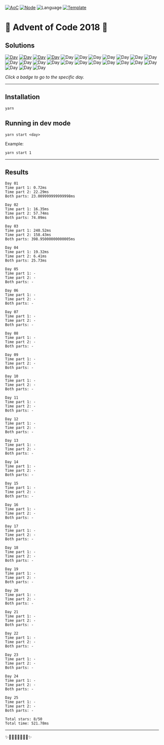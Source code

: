 <!-- Entries between SOLUTIONS and RESULTS tags are auto-generated -->

[![AoC](https://badgen.net/badge/AoC/2018/blue)](https://adventofcode.com/2018)
[![Node](https://badgen.net/badge/Node/v16.0.0+/blue)](https://nodejs.org/en/download/)
![Language](https://badgen.net/badge/Language/TypeScript/blue)
[![Template](https://badgen.net/badge/Template/aocrunner/blue)](https://github.com/caderek/aocrunner)

# 🎄 Advent of Code 2018 🎄

## Solutions

<!--SOLUTIONS-->

[![Day](https://badgen.net/badge/01/%E2%98%85%E2%98%85/green)](src/day01)
[![Day](https://badgen.net/badge/02/%E2%98%85%E2%98%85/green)](src/day02)
[![Day](https://badgen.net/badge/03/%E2%98%85%E2%98%85/green)](src/day03)
[![Day](https://badgen.net/badge/04/%E2%98%85%E2%98%85/green)](src/day04)
![Day](https://badgen.net/badge/05/%E2%98%86%E2%98%86/gray)
![Day](https://badgen.net/badge/06/%E2%98%86%E2%98%86/gray)
![Day](https://badgen.net/badge/07/%E2%98%86%E2%98%86/gray)
![Day](https://badgen.net/badge/08/%E2%98%86%E2%98%86/gray)
![Day](https://badgen.net/badge/09/%E2%98%86%E2%98%86/gray)
![Day](https://badgen.net/badge/10/%E2%98%86%E2%98%86/gray)
![Day](https://badgen.net/badge/11/%E2%98%86%E2%98%86/gray)
![Day](https://badgen.net/badge/12/%E2%98%86%E2%98%86/gray)
![Day](https://badgen.net/badge/13/%E2%98%86%E2%98%86/gray)
![Day](https://badgen.net/badge/14/%E2%98%86%E2%98%86/gray)
![Day](https://badgen.net/badge/15/%E2%98%86%E2%98%86/gray)
![Day](https://badgen.net/badge/16/%E2%98%86%E2%98%86/gray)
![Day](https://badgen.net/badge/17/%E2%98%86%E2%98%86/gray)
![Day](https://badgen.net/badge/18/%E2%98%86%E2%98%86/gray)
![Day](https://badgen.net/badge/19/%E2%98%86%E2%98%86/gray)
![Day](https://badgen.net/badge/20/%E2%98%86%E2%98%86/gray)
![Day](https://badgen.net/badge/21/%E2%98%86%E2%98%86/gray)
![Day](https://badgen.net/badge/22/%E2%98%86%E2%98%86/gray)
![Day](https://badgen.net/badge/23/%E2%98%86%E2%98%86/gray)
![Day](https://badgen.net/badge/24/%E2%98%86%E2%98%86/gray)
![Day](https://badgen.net/badge/25/%E2%98%86%E2%98%86/gray)

<!--/SOLUTIONS-->

_Click a badge to go to the specific day._

---

## Installation

```
yarn
```

## Running in dev mode

```
yarn start <day>
```

Example:

```
yarn start 1
```

---

## Results

<!--RESULTS-->

```
Day 01
Time part 1: 0.72ms
Time part 2: 22.29ms
Both parts: 23.009999999999998ms
```


```
Day 02
Time part 1: 16.35ms
Time part 2: 57.74ms
Both parts: 74.09ms
```


```
Day 03
Time part 1: 240.52ms
Time part 2: 158.43ms
Both parts: 398.95000000000005ms
```


```
Day 04
Time part 1: 19.32ms
Time part 2: 6.41ms
Both parts: 25.73ms
```


```
Day 05
Time part 1: -
Time part 2: -
Both parts: -
```


```
Day 06
Time part 1: -
Time part 2: -
Both parts: -
```


```
Day 07
Time part 1: -
Time part 2: -
Both parts: -
```


```
Day 08
Time part 1: -
Time part 2: -
Both parts: -
```


```
Day 09
Time part 1: -
Time part 2: -
Both parts: -
```


```
Day 10
Time part 1: -
Time part 2: -
Both parts: -
```


```
Day 11
Time part 1: -
Time part 2: -
Both parts: -
```


```
Day 12
Time part 1: -
Time part 2: -
Both parts: -
```


```
Day 13
Time part 1: -
Time part 2: -
Both parts: -
```


```
Day 14
Time part 1: -
Time part 2: -
Both parts: -
```


```
Day 15
Time part 1: -
Time part 2: -
Both parts: -
```


```
Day 16
Time part 1: -
Time part 2: -
Both parts: -
```


```
Day 17
Time part 1: -
Time part 2: -
Both parts: -
```


```
Day 18
Time part 1: -
Time part 2: -
Both parts: -
```


```
Day 19
Time part 1: -
Time part 2: -
Both parts: -
```


```
Day 20
Time part 1: -
Time part 2: -
Both parts: -
```


```
Day 21
Time part 1: -
Time part 2: -
Both parts: -
```


```
Day 22
Time part 1: -
Time part 2: -
Both parts: -
```


```
Day 23
Time part 1: -
Time part 2: -
Both parts: -
```


```
Day 24
Time part 1: -
Time part 2: -
Both parts: -
```


```
Day 25
Time part 1: -
Time part 2: -
Both parts: -
```


```
Total stars: 8/50
Total time: 521.78ms
```


<!--/RESULTS-->

---

✨🎄🎁🎄🎅🎄🎁🎄✨
